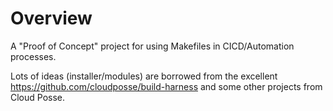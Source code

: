 # Overview

A "Proof of Concept" project for using Makefiles in CICD/Automation processes.

Lots of ideas (installer/modules) are borrowed from the excellent https://github.com/cloudposse/build-harness and some other projects from Cloud Posse.
